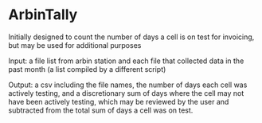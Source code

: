 # ArbinTally
Initially designed to count the number of days a cell is on test for invoicing, but may be used for additional purposes

Input: a file list from arbin station and each file that collected data in the past month (a list compiled by a different script)

Output: a csv including the file names, the number of days each cell was actively testing, and a discretionary sum of days where the cell may not have been actively testing, which may be reviewed by the user and subtracted from the total sum of days a cell was on test.
